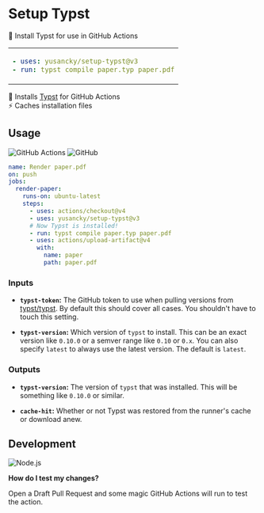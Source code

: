 # Setup Typst

📑 Install Typst for use in GitHub Actions

<table align=center><td>

```yml
- uses: yusancky/setup-typst@v3
- run: typst compile paper.typ paper.pdf
```

</table>

📝 Installs [Typst] for GitHub Actions \
⚡ Caches installation files

## Usage

![GitHub Actions](https://img.shields.io/static/v1?style=for-the-badge&message=GitHub+Actions&color=2088FF&logo=GitHub+Actions&logoColor=FFFFFF&label=)
![GitHub](https://img.shields.io/static/v1?style=for-the-badge&message=GitHub&color=181717&logo=GitHub&logoColor=FFFFFF&label=)

```yml
name: Render paper.pdf
on: push
jobs:
  render-paper:
    runs-on: ubuntu-latest
    steps:
      - uses: actions/checkout@v4
      - uses: yusancky/setup-typst@v3
      # Now Typst is installed!
      - run: typst compile paper.typ paper.pdf
      - uses: actions/upload-artifact@v4
        with:
          name: paper
          path: paper.pdf
```

### Inputs

- **`typst-token`:** The GitHub token to use when pulling versions from
  [typst/typst]. By default this should cover all cases. You shouldn't have to
  touch this setting.

- **`typst-version`:** Which version of `typst` to install. This can be an exact
  version like `0.10.0` or a semver range like `0.10` or `0.x`. You can also
  specify `latest` to always use the latest version. The default is `latest`.

### Outputs

- **`typst-version`:** The version of `typst` that was installed. This will be
  something like `0.10.0` or similar.

- **`cache-hit`:** Whether or not Typst was restored from the runner's cache or
  download anew.

## Development

![Node.js](https://img.shields.io/static/v1?style=for-the-badge&message=Node.js&color=339933&logo=Node.js&logoColor=FFFFFF&label=)

**How do I test my changes?**

Open a Draft Pull Request and some magic GitHub Actions will run to test the
action.

[typst]: https://typst.app/
[typst/typst]: https://github.com/typst/typst
